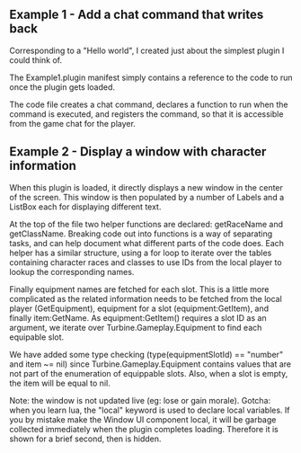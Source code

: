 ## Example 1 - Add a chat command that writes back

Corresponding to a "Hello world", I created just about the simplest plugin I could think of.

The Example1.plugin manifest simply contains a reference to the code to run once the plugin gets loaded.

The code file creates a chat command, declares a function to run when the command is executed, 
and registers the command, so that it is accessible from the game chat for the player.

## Example 2 - Display a window with character information

When this plugin is loaded, it directly displays a new window in the center of the screen.
This window is then populated by a number of Labels and a ListBox each for displaying different text.

At the top of the file two helper functions are declared: getRaceName and getClassName. Breaking code out into functions is a way of separating tasks, and can help document what different parts of the code does. Each helper has a similar structure, using a for loop to iterate over the tables containing character races and classes to use IDs from the local player to lookup the corresponding names.

Finally equipment names are fetched for each slot. This is a little more complicated as the related information needs to be fetched from the local player (GetEquipment), equipment for a slot (equipment:GetItem), and finally item:GetName. 
As equipment:GetItem() requires a slot ID as an argument, we iterate over Turbine.Gameplay.Equipment to find each equipable slot. 

We have added some type checking (type(equipmentSlotId) == "number" and item ~= nil) since Turbine.Gameplay.Equipment contains values that are not part of the enumeration of equippable slots. Also, when a slot is empty, the item will be equal to nil.

Note: the window is not updated live (eg: lose or gain morale).
Gotcha: when you learn lua, the "local" keyword is used to declare local variables. If you by mistake make the Window UI component local, it will be garbage collected immediately when the plugin completes loading. Therefore it is shown for a brief second, then is hidden.
